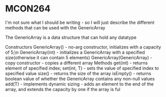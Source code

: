 # MCON264
I'm not sure what I should be writing - so I will just describe the different methods that can be used with the GenericArray

The GenericArray is a data structure that can hold any datatype

Constructors
  GenericArray() - no-arg constructor, initializes with a capacity of 5;\n
  GenericArray(int) - initializes a GenericArray with a specified size(otherwise it can contain 5 elements) 
  GenericArray(GenericArray) - copy constructor - copies a different array
Methods
   get(int) - returns element of specified index;
   set(int, T) - sets the value of specified index to specified value
   size() - returns the size of the array
   isEmpty() - returns boolean value of whether the GenericArray contains any non-null values
   add(T) - implements dynamic sizing - adds an element to the end of the array, and extends the capacity by one if the array is ful
